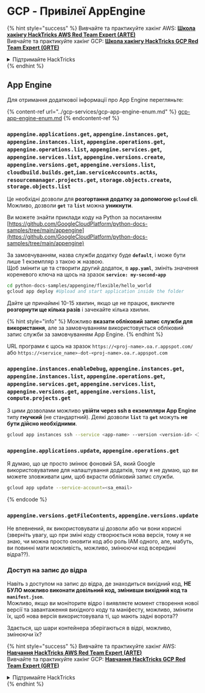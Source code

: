 # GCP - Привілеї AppEngine

{% hint style="success" %}
Вивчайте та практикуйте хакінг AWS: <img src="/.gitbook/assets/image.png" alt="" data-size="line">[**Школа хакінгу HackTricks AWS Red Team Expert (ARTE)**](https://training.hacktricks.xyz/courses/arte)<img src="/.gitbook/assets/image.png" alt="" data-size="line">\
Вивчайте та практикуйте хакінг GCP: <img src="/.gitbook/assets/image (2).png" alt="" data-size="line">[**Школа хакінгу HackTricks GCP Red Team Expert (GRTE)**<img src="/.gitbook/assets/image (2).png" alt="" data-size="line">](https://training.hacktricks.xyz/courses/grte)

<details>

<summary>Підтримайте HackTricks</summary>

* Перевірте [**плани підписки**](https://github.com/sponsors/carlospolop)!
* **Приєднуйтесь до** 💬 [**групи Discord**](https://discord.gg/hRep4RUj7f) або [**групи Telegram**](https://t.me/peass) або **слідкуйте** за нами на **Twitter** 🐦 [**@hacktricks\_live**](https://twitter.com/hacktricks\_live)**.**
* **Поширюйте хакінг-прийоми, надсилайте PR до** [**HackTricks**](https://github.com/carlospolop/hacktricks) **та** [**HackTricks Cloud**](https://github.com/carlospolop/hacktricks-cloud) **репозиторіїв на GitHub.**

</details>
{% endhint %}

## App Engine

Для отримання додаткової інформації про App Engine перегляньте:

{% content-ref url="../gcp-services/gcp-app-engine-enum.md" %}
[gcp-app-engine-enum.md](../gcp-services/gcp-app-engine-enum.md)
{% endcontent-ref %}

### `appengine.applications.get`, `appengine.instances.get`, `appengine.instances.list`, `appengine.operations.get`, `appengine.operations.list`, `appengine.services.get`, `appengine.services.list`, `appengine.versions.create`, `appengine.versions.get`, `appengine.versions.list`, `cloudbuild.builds.get`,`iam.serviceAccounts.actAs`, `resourcemanager.projects.get`, `storage.objects.create`, `storage.objects.list`

Це необхідні дозволи для **розгортання додатку за допомогою `gcloud` cli**. Можливо, дозволи **`get`** та **`list`** можна **уникнути**.

Ви можете знайти приклади коду на Python за посиланням [https://github.com/GoogleCloudPlatform/python-docs-samples/tree/main/appengine](https://github.com/GoogleCloudPlatform/python-docs-samples/tree/main/appengine)

За замовчуванням, назва служби додатку буде **`default`**, і може бути лише 1 екземпляр з такою ж назвою.\
Щоб змінити це та створити другий додаток, в **`app.yaml`**, змініть значення кореневого ключа на щось на зразок **`service: my-second-app`**
```bash
cd python-docs-samples/appengine/flexible/hello_world
gcloud app deploy #Upload and start application inside the folder
```
Дайте це принаймні 10-15 хвилин, якщо це не працює, викличте **розгорнути ще кілька разів** і зачекайте кілька хвилин.

{% hint style="info" %}
Можливо **вказати обліковий запис служби для використання**, але за замовчуванням використовується обліковий запис служби за замовчуванням App Engine.
{% endhint %}

URL програми є щось на зразок `https://<proj-name>.oa.r.appspot.com/` або `https://<service_name>-dot-<proj-name>.oa.r.appspot.com`

### `appengine.instances.enableDebug`, `appengine.instances.get`, `appengine.instances.list`, `appengine.operations.get`, `appengine.services.get`, `appengine.services.list`, `appengine.versions.get`, `appengine.versions.list`, `compute.projects.get`

З цими дозволами можливо **увійти через ssh в екземпляри App Engine** типу **гнучкий** (не стандартний). Деякі дозволи **`list`** та **`get`** можуть **не бути дійсно необхідними**.
```bash
gcloud app instances ssh --service <app-name> --version <version-id> <ID>
```
### `appengine.applications.update`, `appengine.operations.get`

Я думаю, що це просто змінює фоновий SA, який Google використовуватиме для налаштування додатків, тому я не думаю, що ви можете зловживати цим, щоб вкрасти обліковий запис служби.
```bash
gcloud app update --service-account=<sa_email>
```
{% endcode %}

### `appengine.versions.getFileContents`, `appengine.versions.update`

Не впевнений, як використовувати ці дозволи або чи вони корисні (зверніть увагу, що при зміні коду створюється нова версія, тому я не знаю, чи можна просто оновити код або роль IAM одного, але, мабуть, ви повинні мати можливість, можливо, змінюючи код всередині відра??).

### Доступ на запис до відра

Навіть з доступом на запис до відра, де знаходиться вихідний код, **НЕ БУЛО можливо виконати довільний код, змінивши вихідний код та `manifest.json`**.\
Можливо, якщо ви моніторите відро і виявляєте момент створення нової версії та завантаження вихідного коду та маніфесту, можливо, змінити їх, щоб нова версія використовувала ті, що мають задні ворота??

Здається, що шари контейнера зберігаються в відрі, можливо, змінюючи їх?

{% hint style="success" %}
Вивчайте та практикуйте хакінг AWS:<img src="/.gitbook/assets/image.png" alt="" data-size="line">[**Навчання HackTricks AWS Red Team Expert (ARTE)**](https://training.hacktricks.xyz/courses/arte)<img src="/.gitbook/assets/image.png" alt="" data-size="line">\
Вивчайте та практикуйте хакінг GCP: <img src="/.gitbook/assets/image (2).png" alt="" data-size="line">[**Навчання HackTricks GCP Red Team Expert (GRTE)**<img src="/.gitbook/assets/image (2).png" alt="" data-size="line">](https://training.hacktricks.xyz/courses/grte)

<details>

<summary>Підтримайте HackTricks</summary>

* Перевірте [**плани підписки**](https://github.com/sponsors/carlospolop)!
* **Приєднуйтесь до** 💬 [**групи Discord**](https://discord.gg/hRep4RUj7f) або [**групи Telegram**](https://t.me/peass) або **слідкуйте** за нами на **Twitter** 🐦 [**@hacktricks\_live**](https://twitter.com/hacktricks\_live)**.**
* **Поширюйте хакерські трюки, надсилаючи PR до** [**HackTricks**](https://github.com/carlospolop/hacktricks) та [**HackTricks Cloud**](https://github.com/carlospolop/hacktricks-cloud) репозиторіїв на GitHub.

</details>
{% endhint %}
